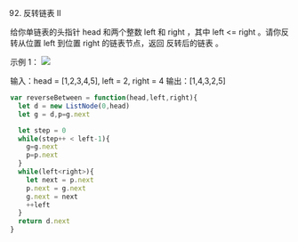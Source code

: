 92. 反转链表 II

给你单链表的头指针 head 和两个整数 left 和 right ，其中 left <= right 。请你反转从位置 left 到位置 right 的链表节点，返回 反转后的链表 。

示例 1：
![](https://assets.leetcode.com/uploads/2021/02/19/rev2ex2.jpg)

输入：head = [1,2,3,4,5], left = 2, right = 4
输出：[1,4,3,2,5]

```js
var reverseBetween = function(head,left,right){
  let d = new ListNode(0,head)
  let g = d,p=g.next

  let step = 0
  while(step++ < left-1){
    g=g.next
    p=p.next
  }
  while(left<right>){
    let next = p.next
    p.next = g.next
    g.next = next
    ++left
  }
  return d.next
}
```
